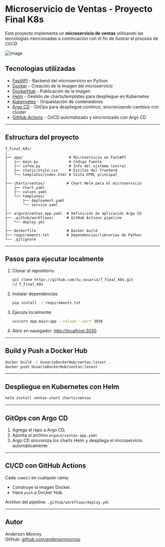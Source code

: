# Microservicio de Ventas - Proyecto Final K8s

Este proyecto implementa un **microservicio de ventas** utilizando las tecnologías mencionadas a continuación con el fin de ilustrar el proceso de CI/CD

![image](https://github.com/user-attachments/assets/73774ab3-c330-407b-860a-9d12a4c4676d)


## Tecnologías utilizadas

- [FastAPI](https://fastapi.tiangolo.com/) - Backend del microservicio en Python
- [Docker](https://www.docker.com/) - Creación de la imágen del microservicio
- [DockerHub](https://hub.docker.com/) - Publicación de la imágen
- [Helm](https://helm.sh/) - Gestión de charts/templates para despliegue en Kubernetes
- [Kubernetes](https://kubernetes.io/) - Orquestación de contenedores
- [Argo CD](https://argo-cd.readthedocs.io/) - GitOps para despliegue continuo, sincronizando cambios con clúster
- [GitHub Actions](https://github.com/features/actions) - CI/CD automatizado y sincronizado con Argo CD

---

## Estructura del proyecto

```
T_Final_K8s/
│
├── app/                     # Microservicio en FastAPI
│   ├── main.py              # Código fuente
│   ├── infoo.py             # Info del sistema (extra)
│   ├── static/style.css     # Estilos del frontend
│   └── templates/index.html # Vista HTML principal
│
├── charts/ventas/          # Chart Helm para el microservicio
│   ├── Chart.yaml
│   ├── values.yaml
│   └── templates/
│       ├── deployment.yaml
│       └── service.yaml
│
├── argocd/ventas-app.yaml  # Definición de aplicación Argo CD
├── .github/workflows/      # GitHub Actions pipeline
│   └── deploy.yml
│
├── Dockerfile              # Docker build
├── requirements.txt        # Dependencias/librerias de Python
└── .gitignore
```

---

## Pasos para ejecutar localmente

1. Clonar el repositorio:
   ```bash
   git clone https://github.com/tu_usuario/T_Final_K8s.git
   cd T_Final_K8s
   ```

2. Instalar dependencias:
   ```bash
   pip install -r requirements.txt
   ```

3. Ejecuta localmente:
   ```bash
   uvicorn app.main:app --reload --port 3030
   ```

4. Abrir en navegador: [http://localhost:3030](http://localhost:3030)

---

## Build y Push a Docker Hub

```bash
docker build -t UsuarioDockerHub/ventas:latest .
docker push UsuarioDockerHub/ventas:latest
```

---

## Despliegue en Kubernetes con Helm

```bash
helm install ventas-chart charts/ventas
```

---

## GitOps con Argo CD

1. Agrega el repo a Argo CD.
2. Apunta al archivo `argocd/ventas-app.yaml`
3. Argo CD sincroniza los charts Helm y despliega el microservicio automáticamente

---

## CI/CD con GitHub Actions

Cada `commit` en cualquier rama:
- Construye la imagen Docker.
- Hace `push` a Docker Hub.

Archivo del pipeline: `.github/workflows/deploy.yml`

---

## Autor

Anderson Monroy  
GitHub: [github.com/andersonmonroy](https://github.com/andersonmonroy)

